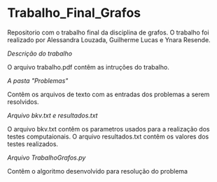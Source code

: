 # Trabalho_Final_Grafos
Repositorio com o trabalho final da disciplina de grafos.
O trabalho foi realizado por Alessandra Louzada, Guilherme Lucas e Ynara Resende.

*Descrição do trabalho*

O arquivo trabalho.pdf contêm as intruções do trabalho.

*A pasta "Problemas"*

Contêm os arquivos de texto com as entradas dos problemas a serem resolvidos. 

*Arquivo bkv.txt e resultados.txt*

O arquivo bkv.txt contêm os parametros usados para a realização dos testes computaionais.
O arquivo resultados.txt contêm os valores dos testes realizados.

*Arquivo TrabalhoGrafos.py*

Contêm o algoritmo desenvolvido para resolução do problema
